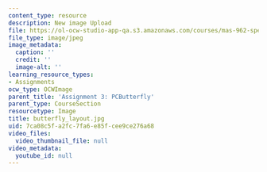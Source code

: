 ```yaml
---
content_type: resource
description: New image Upload
file: https://ol-ocw-studio-app-qa.s3.amazonaws.com/courses/mas-962-special-topics-new-textiles-spring-2010/7ca08c5fa2fc7fa6e85fcee9ce276a68_butterfly_layout.jpg
file_type: image/jpeg
image_metadata:
  caption: ''
  credit: ''
  image-alt: ''
learning_resource_types:
- Assignments
ocw_type: OCWImage
parent_title: 'Assignment 3: PCButterfly'
parent_type: CourseSection
resourcetype: Image
title: butterfly_layout.jpg
uid: 7ca08c5f-a2fc-7fa6-e85f-cee9ce276a68
video_files:
  video_thumbnail_file: null
video_metadata:
  youtube_id: null
---
```

